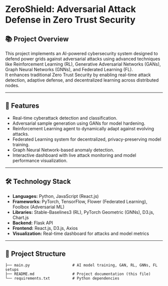 # ZeroShield: Adversarial Attack Defense in Zero Trust Security

## 📚 Project Overview
This project implements an AI-powered cybersecurity system designed to defend power grids against adversarial attacks using advanced techniques like Reinforcement Learning (RL), Generative Adversarial Networks (GANs), Graph Neural Networks (GNNs), and Federated Learning (FL).  
It enhances traditional Zero Trust Security by enabling real-time attack detection, adaptive defense, and decentralized learning across distributed nodes.

---

## 🚀 Features
- Real-time cyberattack detection and classification.
- Adversarial sample generation using GANs for model hardening.
- Reinforcement Learning agent to dynamically adapt against evolving attacks.
- Federated Learning system for decentralized, privacy-preserving model training.
- Graph Neural Network-based anomaly detection.
- Interactive dashboard with live attack monitoring and model performance visualization.

---

## 🛠️ Technology Stack
- **Languages:** Python, JavaScript (React.js)
- **Frameworks:** PyTorch, TensorFlow, Flower (Federated Learning), Foolbox (Adversarial ML)
- **Libraries:** Stable-Baselines3 (RL), PyTorch Geometric (GNNs), D3.js, Chart.js
- **Backend:** Flask API
- **Frontend:** React.js, D3.js, Axios
- **Visualization:** Real-time dashboard for attacks and model metrics

---

## 📂 Project Structure
```plaintext
├── main.py                   # AI model training, GAN, RL, GNNs, FL setups
├── README.md                 # Project documentation (this file)
└── requirements.txt          # Python dependencies
